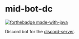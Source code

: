 # mid-bot-dc
[![forthebadge made-with-java](https://forthebadge.com/images/badges/made-with-java.svg)](https://openjdk.org/)

Discord bot for the [discord-server](https://discord.gg/mibrothers). 
